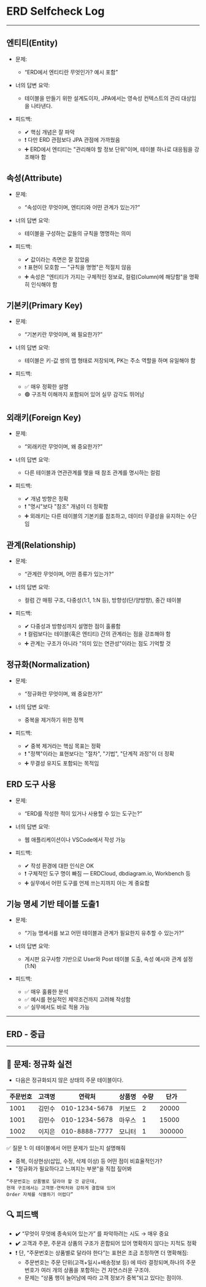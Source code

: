 # ERD Selfcheck Log
---
## 엔티티(Entity)
+ 문제:
  + “ERD에서 엔티티란 무엇인가? 예시 포함”

+ 너의 답변 요약:
  + 테이블을 만들기 위한 설계도이자, JPA에서는 영속성 컨텍스트의 관리 대상임을 나타낸다.

+ 피드백:
  + ✔ 핵심 개념은 잘 파악
  + ❗ 다만 ERD 관점보다 JPA 관점에 가까웠음
  + ➕ ERD에서 엔티티는 "관리해야 할 정보 단위"이며, 테이블 하나로 대응됨을 강조해야 함

## 속성(Attribute)
+ 문제:
  + “속성이란 무엇이며, 엔티티와 어떤 관계가 있는가?”

+ 너의 답변 요약:
  + 테이블을 구성하는 값들의 규칙을 명명하는 의미

+ 피드백:
  + ✔ 값이라는 측면은 잘 잡았음
  + ❗ 표현이 모호함 — "규칙을 명명"은 적절치 않음
  + ➕ 속성은 "엔티티가 가지는 구체적인 정보로, 컬럼(Column)에 해당함"을 명확히 인식해야 함

## 기본키(Primary Key)
+ 문제:
  + “기본키란 무엇이며, 왜 필요한가?”

+ 너의 답변 요약:
  + 테이블은 키-값 쌍의 맵 형태로 저장되며, PK는 주소 역할을 하며 유일해야 함

+ 피드백:
  + ✅ 매우 정확한 설명
  + 🟢 구조적 이해까지 포함되어 있어 실무 감각도 뛰어남

## 외래키(Foreign Key)
+ 문제:
  + “외래키란 무엇이며, 왜 중요한가?”

+ 너의 답변 요약:
  + 다른 테이블과 연관관계를 맺을 때 참조 관계를 명시하는 컬럼

+ 피드백:
  + ✔ 개념 방향은 정확
  + ❗ "명시"보다 "참조" 개념이 더 정확함
  + ➕ 외래키는 다른 테이블의 기본키를 참조하고, 데이터 무결성을 유지하는 수단임

## 관계(Relationship)
+ 문제:
  + “관계란 무엇이며, 어떤 종류가 있는가?”

+ 너의 답변 요약:
  + 컬럼 간 매핑 구조, 다중성(1:1, 1:N 등), 방향성(단/양방향), 중간 테이블

+ 피드백:
  + ✔ 다중성과 방향성까지 설명한 점이 훌륭함
  + ❗ 컬럼보다는 테이블(혹은 엔티티) 간의 관계라는 점을 강조해야 함
  + ➕ 관계는 구조가 아니라 "의미 있는 연관성"이라는 점도 기억할 것

## 정규화(Normalization)
+ 문제:
  + “정규화란 무엇이며, 왜 중요한가?”

+ 너의 답변 요약:
  + 중복을 제거하기 위한 정책

+ 피드백:
  + ✔ 중복 제거라는 핵심 목표는 정확
  + ❗ "정책"이라는 표현보다는 "절차", "기법", "단계적 과정"이 더 정확
  + ➕ 무결성 유지도 포함되는 목적임

## ERD 도구 사용
+ 문제:
  + “ERD를 작성한 적이 있거나 사용할 수 있는 도구는?”

+ 너의 답변 요약:
  + 웹 애플리케이션이나 VSCode에서 작성 가능

+ 피드백:
  + ✔ 작성 환경에 대한 인식은 OK
  + ❗ 구체적인 도구 명이 빠짐 — ERDCloud, dbdiagram.io, Workbench 등
  + ➕ 실무에서 어떤 도구를 언제 쓰는지까지 아는 게 중요함

## 기능 명세 기반 테이블 도출1
+ 문제:
  + “기능 명세서를 보고 어떤 테이블과 관계가 필요한지 유추할 수 있는가?”

+ 너의 답변 요약:
  + 게시판 요구사항 기반으로 User와 Post 테이블 도출, 속성 예시와 관계 설정(1:N)

+ 피드백:
  + ✅ 매우 훌륭한 분석
  + ✅ 예시를 현실적인 제약조건까지 고려해 작성함
  + ✅ 실무에서도 바로 적용 가능

---

## ERD - 중급
---
## 🧩 문제: 정규화 실전
+ 다음은 정규화되지 않은 상태의 주문 테이블이다.

| 주문번호 | 고객명 | 연락처           | 상품명 | 수량 | 단가     |
|------|-----|---------------|-----|----|--------|
| 1001 | 김민수 | 010-1234-5678 | 키보드 | 2  | 20000  |
| 1001 | 김민수 | 010-1234-5678 | 마우스 | 1  | 15000  |
| 1002 | 이지은 | 010-8888-7777 | 모니터 | 1  | 300000 |

✅ 질문 1: 이 테이블에서 어떤 문제가 있는지 설명해줘
+ 중복, 이상현상(삽입, 수정, 삭제 이상) 등 어떤 점이 비효율적인가?
+ "정규화가 필요하다고 느껴지는 부분"을 직접 짚어봐

```
“주문번호는 상품별로 달라야 할 것 같은데,
현재 구조에서는 고객명·연락처와 강하게 결합돼 있어
Order 자체를 식별하기 어렵다”
```

## 🔍 피드백
+ ✔️ “무엇이 무엇에 종속되어 있는가” 를 파악하려는 시도 → 매우 중요
+ ✔️ 고객과 주문, 주문과 상품의 구조가 혼합되어 있어 명확하지 않다는 지적도 정확
+ ❗ 단, “주문번호는 상품별로 달라야 한다”는 표현은 조금 조정하면 더 명확해짐:
  + 주문번호는 주문 단위(고객+일시+배송정보 등) 에 따라 결정되며,하나의 주문번호가 여러 개의 상품을 포함하는 건 자연스러운 구조야.
  + 문제는 “상품 행이 늘어남에 따라 고객 정보가 중복”되고 있다는 점이야.

